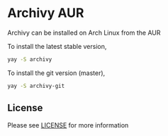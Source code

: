 Archivy AUR
===========

Archivy can be installed on Arch Linux from the AUR

To install the latest stable version, 
```bash
yay -S archivy
```
To install the git version (master),

```bash
yay -S archivy-git
```

License
-------

Please see [LICENSE](./LICENSE) for more information


